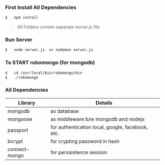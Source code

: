 ###   First Install All Dependencies

```sh
$   npm install     
```

> All Folders contain separate server.js file 

###   Run Server

```sh
$   node server.js	or nodemon server.js
```

###   To START robomongo (for mongodb)

```sh
$   cd /usr/local/bin/robomongo/bin
$   ./robomongo
```


###   All Dependencies

| Library | Details |
| ------- | ------- |
| mongodb | as database |
| mongoose | as middleware b/w mongodb and nodejs |
| passport | for authentication local, google, facebook, etc. |
| bcrypt | for crypting password in hash |
| connect-mongo | for perssistence session |
